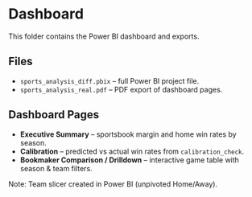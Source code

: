# Dashboard

This folder contains the Power BI dashboard and exports.  

## Files
- `sports_analysis_diff.pbix` – full Power BI project file.  
- `sports_analysis_real.pdf` – PDF export of dashboard pages.  

## Dashboard Pages
- **Executive Summary** – sportsbook margin and home win rates by season.  
- **Calibration** – predicted vs actual win rates from `calibration_check`.  
- **Bookmaker Comparison / Drilldown** – interactive game table with season & team filters.  

Note: Team slicer created in Power BI (unpivoted Home/Away).  
